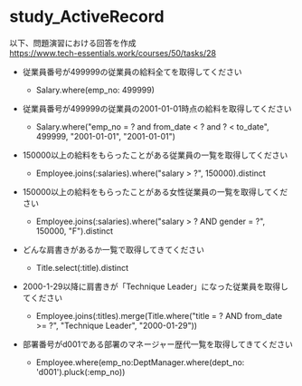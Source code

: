 # study_ActiveRecord

以下、問題演習における回答を作成<br>
https://www.tech-essentials.work/courses/50/tasks/28

- 従業員番号が499999の従業員の給料全てを取得してください
  - Salary.where(emp_no: 499999)
  
- 従業員番号が499999の従業員の2001-01-01時点の給料を取得してください
  - Salary.where("emp_no = ? and from_date < ? and ? < to_date",  499999, "2001-01-01", "2001-01-01")
  
- 150000以上の給料をもらったことがある従業員の一覧を取得してください
  - Employee.joins(:salaries).where("salary > ?", 150000).distinct
  
- 150000以上の給料をもらったことがある女性従業員の一覧を取得してください
  - Employee.joins(:salaries).where("salary > ? AND gender = ?", 150000, "F").distinct
  
- どんな肩書きがあるか一覧で取得してきてください
  - Title.select(:title).distinct
  
- 2000-1-29以降に肩書きが「Technique Leader」になった従業員を取得してください
  - Employee.joins(:titles).merge(Title.where("title = ? AND from_date >= ?", "Technique Leader", "2000-01-29"))
  
- 部署番号がd001である部署のマネージャー歴代一覧を取得してきてください
  - Employee.where(emp_no:DeptManager.where(dept_no: 'd001').pluck(:emp_no))
